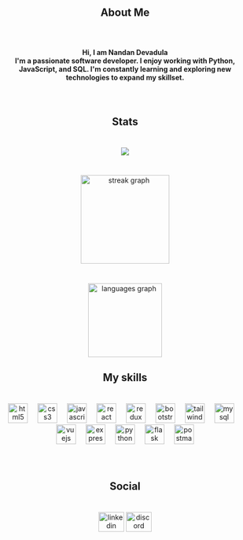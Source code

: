 <!-- '{"user":{"firstName":"Nandan","lastName":"Devadula","avatar":"https://avatars.githubusercontent.com/u/47176249?s=400&u=b878a616fb5166ee40288fd3dbd77182b2e0eb2e&v=4","titles":["Frontend developer","Web developer","React developer"],"social":{"instagram":"https://www.instagram.com/d.nandan.1996","linkedin":"https://www.linkedin.com/in/nandan-devadula","github":"https://github.com/devadula-nandan"},"description":"Passionate frontend developer skilled in React, Redux, HTML, CSS, Bootstrap, Tailwind, JavaScript, Vue, Vuex, and Express.js. Excited to craft exceptional user experiences by seamlessly blending frontend and backend expertise while staying up to date with industry trends and best practices.","cv":"https://drive.google.com/file/d/1gtAMviM329eqGWURrzCcOWMZM2PIkAjC/view?usp=sharing","commonSkills":{"frontend":81,"backend":63,"databases":54,"cloud / servers":43},"specificSkills":{"HTML":82,"CSS":73,"Javascript":66,"React":68,"Redux":70,"Tailwind":77,"Bootstrap":84,"Vue":42,"MySql":46,"Python":63,"Express":79,"Flask":64,"Rest API":63},"experience":[{"period":["5/31/2022"],"place":"HCL Technologies","title":"Software Engineer","description":"Trained on React.js, Redux.js, Frontend technologies. *Supported on frontend applications, Application bug fixing and maintanence, *Contribution to testing with cypress and jest.","type":"professional"},{"period":["6/1/2021","5/31/2022"],"place":"Ochre Media pvt ltd","title":"UI Designer","description":"Collaboration with back end team to implement features related to UI. *Design and development of promotional sites, Micro sites, Newsletters for clients, and Hosting. *Creation of client product pages and enquiry pages, and page analytics.","type":"professional"},{"period":["6/1/2014","5/31/2018"],"place":"Gayatri Vidya Parishad","title":"Electronics & Communication Engg","description":"B.Tech Graduation, in the field of Electronics and Communications Engineering, from affliation of Andhra University","type":"academic"},{"period":["6/1/2012","5/31/2014"],"place":"Sri Gayatri Jr. College","title":"Board of Secondary Education (MPC)","description":"12th Board of Secondary Education, in the field of Mathematics, Physics, Chemistry","type":"academic"}],"contact":{"email":"devadula.nandan@gmail.com","phone":"7032328703"}}}' -->

<br clear="both">

<h2 align="center">About Me</h2>

###

<br clear="both">

<h4 align="center">Hi, I am Nandan Devadula<br>I'm a passionate software developer. I enjoy working with Python, JavaScript, and SQL. I'm constantly learning and exploring new technologies to expand my skillset.</h4>

###

<br clear="both">

<h2 align="center">Stats</h2>

###

<br clear="both">
<div align="center">
  <img src="https://komarev.com/ghpvc/?username=devadula-nandan&style=for-the-badge&color=dc143c"  />
</div>

###

<br clear="both">

<div align="center">
  <img src="https://streak-stats.demolab.com?user=devadula-nandan&locale=en&mode=daily&theme=github_dark&hide_border=false&border_radius=5&order=3" height="180" alt="streak graph"  />
</div>

###

<br clear="both">

<div align="center">
  <img src="https://github-readme-stats.vercel.app/api/top-langs?username=devadula-nandan&locale=en&hide_title=false&layout=compact&card_width=320&langs_count=5&theme=github_dark&hide_border=false&order=2" height="150" alt="languages graph"  />
</div>

###

<h2 align="center">My skills</h2>

###

<br clear="both">

<div align="center">
  <img src="https://skillicons.dev/icons?i=html" height="40" alt="html5 logo"  />
  <img width="12" />
  <img src="https://skillicons.dev/icons?i=css" height="40" alt="css3 logo"  />
  <img width="12" />
  <img src="https://skillicons.dev/icons?i=js" height="40" alt="javascript logo"  />
  <img width="12" />
  <img src="https://skillicons.dev/icons?i=react" height="40" alt="react logo"  />
  <img width="12" />
  <img src="https://skillicons.dev/icons?i=redux" height="40" alt="redux logo"  />
  <img width="12" />
  <img src="https://skillicons.dev/icons?i=bootstrap" height="40" alt="bootstrap logo"  />
  <img width="12" />
  <img src="https://skillicons.dev/icons?i=tailwind" height="40" alt="tailwindcss logo"  />
  <img width="12" />
  <img src="https://skillicons.dev/icons?i=mysql" height="40" alt="mysql logo"  />
  <img width="12" />
  <img src="https://skillicons.dev/icons?i=vue" height="40" alt="vuejs logo"  />
  <img width="12" />
  <img src="https://skillicons.dev/icons?i=express" height="40" alt="express logo"  />
  <img width="12" />
  <img src="https://skillicons.dev/icons?i=py" height="40" alt="python logo"  />
  <img width="12" />
  <img src="https://skillicons.dev/icons?i=flask" height="40" alt="flask logo"  />
  <img width="12" />
  <img src="https://skillicons.dev/icons?i=postman" height="40" alt="postman logo"  />
</div>

###

<br clear="both">

<h2 align="center">Social</h2>

###

<br clear="both">

<div align="center">
  <img src="https://raw.githubusercontent.com/maurodesouza/profile-readme-generator/master/src/assets/icons/social/linkedin/default.svg" width="52" height="40" alt="linkedin logo"  />
  <img src="https://raw.githubusercontent.com/maurodesouza/profile-readme-generator/master/src/assets/icons/social/discord/default.svg" width="52" height="40" alt="discord logo"  />
</div>

###
